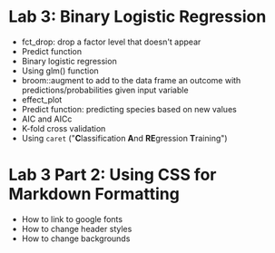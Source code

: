 # Lab 3: Binary Logistic Regression

- fct_drop: drop a factor level that doesn't appear
- Predict function
- Binary logistic regression 
- Using glm() function
- broom::augment to add to the data frame an outcome with predictions/probabilities given input variable
- effect_plot
- Predict function: predicting species based on new values
- AIC and AICc
- K-fold cross validation
- Using `caret` ("**C**lassification **A**nd **RE**gression **T**raining")

# Lab 3 Part 2: Using CSS for Markdown Formatting
- How to link to google fonts
- How to change header styles
- How to change backgrounds
